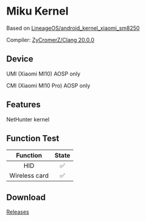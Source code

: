 # Miku Kernel

Based on [LineageOS/android_kernel_xiaomi_sm8250](https://github.com/LineageOS/android_kernel_xiaomi_sm8250)

Compiler: [ZyCromerZ/Clang 20.0.0](https://github.com/ZyCromerZ/Clang)

## Device

UMI (Xiaomi MI10) AOSP only

CMI (Xiaomi MI10 Pro) AOSP only

## Features

NetHunter kernel

## Function Test

| Function      | State |
|:-------------:|:-----:|
| HID           | ✅    |
| Wireless card | ✅    | 

## Download

[Releases](https://github.com/Yttehs-HDX/android_kernel_xiaomi_ucmi_nethunter)
